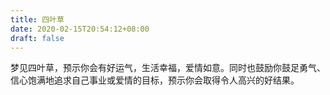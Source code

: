 ```yaml
---
title: 四叶草
date: 2020-02-15T20:54:12+08:00
draft: false
---
```


梦见四叶草，预示你会有好运气，生活幸福，爱情如意。同时也鼓励你鼓足勇气、信心饱满地追求自己事业或爱情的目标，预示你会取得令人高兴的好结果。